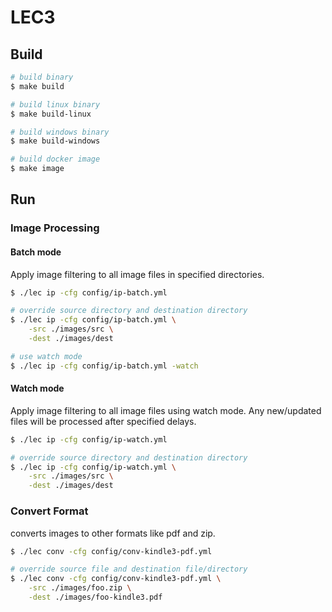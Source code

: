 # LEC3

## Build
```bash
# build binary
$ make build

# build linux binary
$ make build-linux

# build windows binary
$ make build-windows

# build docker image
$ make image
```

## Run
### Image Processing
#### Batch mode
Apply image filtering to all image files in specified directories.

```bash
$ ./lec ip -cfg config/ip-batch.yml

# override source directory and destination directory
$ ./lec ip -cfg config/ip-batch.yml \
    -src ./images/src \
    -dest ./images/dest

# use watch mode
$ ./lec ip -cfg config/ip-batch.yml -watch
```

#### Watch mode
Apply image filtering to all image files using watch mode.
Any new/updated files will be processed after specified delays.

```bash
$ ./lec ip -cfg config/ip-watch.yml

# override source directory and destination directory
$ ./lec ip -cfg config/ip-watch.yml \
    -src ./images/src \
    -dest ./images/dest
```

### Convert Format
converts images to other formats like pdf and zip.

```bash
$ ./lec conv -cfg config/conv-kindle3-pdf.yml

# override source file and destination file/directory
$ ./lec conv -cfg config/conv-kindle3-pdf.yml \
    -src ./images/foo.zip \
    -dest ./images/foo-kindle3.pdf
```
